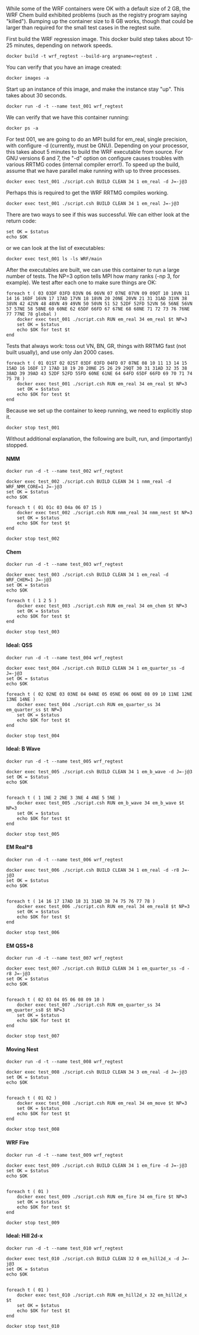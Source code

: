 While some of the WRF containers were OK with a default size of 2 GB, the WRF Chem build exhibited problems (such as the registry program saying "killed"). Bumping up the container size to 8 GB works, though that could be larger than required for the small test cases in the regtest suite.

First build the WRF regression image.  This docker build step takes about 10-25 minutes, depending on network speeds. 
```
docker build -t wrf_regtest --build-arg argname=regtest .
```
You can verify that you have an image created:
```
docker images -a
```
Start up an instance of this image, and make the instance stay "up". This takes about 30 seconds.
```
docker run -d -t --name test_001 wrf_regtest
```
We can verify that we have this container running:
```
docker ps -a
```
For test 001, we are going to do an MPI build for em_real, single precision, with configure -d (currently, must be GNU). Depending on your processor, this takes about 5 minutes to build the WRF executable from source. For GNU versions 6 and 7, the "-d" option on configure causes troubles with various RRTMG codes (internal compiler error!). To speed up the build, assume that we have parallel make running with up to three processes.
```
docker exec test_001 ./script.csh BUILD CLEAN 34 1 em_real -d J=-j@3
```
Perhaps this is required to get the WRF RRTMG compiles working.
```
docker exec test_001 ./script.csh BUILD CLEAN 34 1 em_real J=-j@3
```
There are two ways to see if this was successful. We can either look at the return code:
```
set OK = $status
echo $OK
```
or we can look at the list of executables:
```
docker exec test_001 ls -ls WRF/main
```
After the executables are built, we can use this container to run a large number of tests. The NP=3 option tells MPI how many ranks (-np 3, for example). We test after each one to make sure things are OK:
```
foreach t ( 03 03DF 03FD 03VN 06 06VN 07 07NE 07VN 09 09QT 10 10VN 11 14 16 16DF 16VN 17 17AD 17VN 18 18VN 20 20NE 20VN 21 31 31AD 31VN 38 38VN 42 42VN 48 48VN 49 49VN 50 50VN 51 52 52DF 52FD 52VN 56 56NE 56VN 57 57NE 58 58NE 60 60NE 62 65DF 66FD 67 67NE 68 68NE 71 72 73 76 76NE 77 77NE 78 global )
	docker exec test_001 ./script.csh RUN em_real 34 em_real $t NP=3
	set OK = $status
	echo $OK for test $t
end
```
Tests that always work: toss out VN, BN, GR, things with RRTMG fast (not built usually), and use only Jan 2000 cases.
```
foreach t ( 01 01ST 02 02ST 03DF 03FD 04FD 07 07NE 08 10 11 13 14 15 15AD 16 16DF 17 17AD 18 19 20 20NE 25 26 29 29QT 30 31 31AD 32 35 38 38AD 39 39AD 43 52DF 52FD 55FD 60NE 61NE 64 64FD 65DF 66FD 69 70 71 74 75 78 )
	docker exec test_001 ./script.csh RUN em_real 34 em_real $t NP=3
	set OK = $status
	echo $OK for test $t
end

```
Because we set up the container to keep running, we need to explicitly stop it.
```
docker stop test_001
```
Without additional explanation, the following are built, run, and (importantly) stopped.

#### NMM ####
```
docker run -d -t --name test_002 wrf_regtest

docker exec test_002 ./script.csh BUILD CLEAN 34 1 nmm_real -d WRF_NMM_CORE=1 J=-j@3
set OK = $status
echo $OK

foreach t ( 01 01c 03 04a 06 07 15 )
	docker exec test_002 ./script.csh RUN nmm_real 34 nmm_nest $t NP=3
	set OK = $status
	echo $OK for test $t
end

docker stop test_002
```

#### Chem ####
```
docker run -d -t --name test_003 wrf_regtest

docker exec test_003 ./script.csh BUILD CLEAN 34 1 em_real -d WRF_CHEM=1 J=-j@3
set OK = $status
echo $OK

foreach t ( 1 2 5 )
	docker exec test_003 ./script.csh RUN em_real 34 em_chem $t NP=3
	set OK = $status
	echo $OK for test $t
end

docker stop test_003
```

#### Ideal: QSS ####
```
docker run -d -t --name test_004 wrf_regtest

docker exec test_004 ./script.csh BUILD CLEAN 34 1 em_quarter_ss -d J=-j@3
set OK = $status
echo $OK

foreach t ( 02 02NE 03 03NE 04 04NE 05 05NE 06 06NE 08 09 10 11NE 12NE 13NE 14NE )
	docker exec test_004 ./script.csh RUN em_quarter_ss 34 em_quarter_ss $t NP=3
	set OK = $status
	echo $OK for test $t
end

docker stop test_004
```

#### Ideal: B Wave ####
```
docker run -d -t --name test_005 wrf_regtest

docker exec test_005 ./script.csh BUILD CLEAN 34 1 em_b_wave -d J=-j@3
set OK = $status
echo $OK


foreach t ( 1 1NE 2 2NE 3 3NE 4 4NE 5 5NE )
	docker exec test_005 ./script.csh RUN em_b_wave 34 em_b_wave $t NP=3
	set OK = $status
	echo $OK for test $t
end

docker stop test_005
```

#### EM Real*8 ####
```
docker run -d -t --name test_006 wrf_regtest

docker exec test_006 ./script.csh BUILD CLEAN 34 1 em_real -d -r8 J=-j@3
set OK = $status
echo $OK


foreach t ( 14 16 17 17AD 18 31 31AD 38 74 75 76 77 78 )
	docker exec test_006 ./script.csh RUN em_real 34 em_real8 $t NP=3
	set OK = $status
	echo $OK for test $t
end

docker stop test_006
```

#### EM QSS*8 ####
```
docker run -d -t --name test_007 wrf_regtest

docker exec test_007 ./script.csh BUILD CLEAN 34 1 em_quarter_ss -d -r8 J=-j@3
set OK = $status
echo $OK


foreach t ( 02 03 04 05 06 08 09 10 )
	docker exec test_007 ./script.csh RUN em_quarter_ss 34 em_quarter_ss8 $t NP=3
	set OK = $status
	echo $OK for test $t
end

docker stop test_007
```

#### Moving Nest ####
```
docker run -d -t --name test_008 wrf_regtest

docker exec test_008 ./script.csh BUILD CLEAN 34 3 em_real -d J=-j@3
set OK = $status
echo $OK


foreach t ( 01 02 )
	docker exec test_008 ./script.csh RUN em_real 34 em_move $t NP=3
	set OK = $status
	echo $OK for test $t
end

docker stop test_008
```

#### WRF Fire ####
```
docker run -d -t --name test_009 wrf_regtest

docker exec test_009 ./script.csh BUILD CLEAN 34 1 em_fire -d J=-j@3
set OK = $status
echo $OK


foreach t ( 01 )
	docker exec test_009 ./script.csh RUN em_fire 34 em_fire $t NP=3
	set OK = $status
	echo $OK for test $t
end

docker stop test_009
```

#### Ideal: Hill 2d-x ####
```
docker run -d -t --name test_010 wrf_regtest

docker exec test_010 ./script.csh BUILD CLEAN 32 0 em_hill2d_x -d J=-j@3
set OK = $status
echo $OK


foreach t ( 01 )
	docker exec test_010 ./script.csh RUN em_hill2d_x 32 em_hill2d_x $t
	set OK = $status
	echo $OK for test $t
end

docker stop test_010
```
